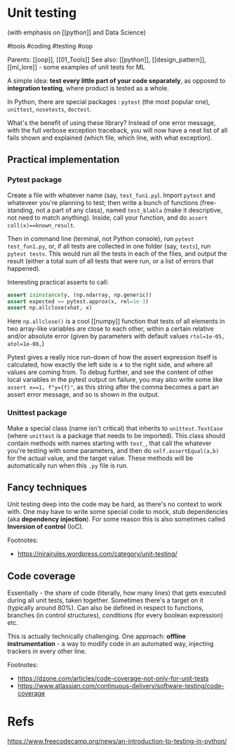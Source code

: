 # Unit testing

(with emphasis on [[python]] and Data Science)

#tools #coding #testing #oop

Parents: [[oop]], [[01_Tools]]
See also: [[python]], [[design_pattern]], [[ml_lore]] - some examples of unit tests for ML


A simple idea: **test every little part of your code separately**, as opposed to **integration testing**, where product is tested as a whole.

In Python, there are special packages : `pytest` (the most popular one), `unittest`, `nosetests`, `doctest`.

What's the benefit of using these library? Instead of one error message, with the full verbose exception traceback, you will now have a neat list of all fails shown and explained (which file, which line, with what exception).

## Practical implementation

### Pytest package

Create a file with whatever name (say, `test_fun1.py`). Import `pytest` and whateveer you're planning to test; then write a bunch of functions (free-standing, not a part of any class), named `test_blabla` (make it descriptive, not need to match anything). Inside, call your function, and do `assert call(x)==known_result`.

Then in command line (terminal, not Python console), run `pytest test_fun1.py`, or, if all tests are collected in one folder (say, `tests`), run `pytest tests`. This would run all the tests in each of the files, and output the result (either a total sum of all tests that were run, or a list of errors that happened).

Interesting practical asserts to call:
```python
assert isinstance(y, (np.ndarray, np.generic))
assert expected == pytest.approx(x, rel=1e-3)
assert np.allclose(xhat, x)
```
Here `np.allclose()` is a cool [[numpy]] function that tests of all elements in two array-like variables are close to each other, within a certain relative and/or absolute error (given by parameters with default values `rtol=1e-05, atol=1e-08,`)

Pytest gives a really nice run-down of how the assert expression itself is calculated, how exactly the left side is ≠ to the right side, and where all values are coming from. To debug further, and see the content of other local variables in the pytest output on failure, you may also write some like `assert x==1, f"y={f}"`, as this string after the comma becomes a part an assert error message, and so is shown in the output.

### Unittest package

Make a special class (name isn't critical) that inherits to `unittest.TestCase` (where `unittest` is a package that needs to be imported). This class should contain methods with names starting with `test_`, that call the whatever you're testing with some parameters, and then do `self.assertEqual(a,b)` for the actual value, and the target value. These methods will be automatically run when this `.py` file is run.

## Fancy techniques

Unit testing deep into the code may be hard, as there's no context to work with. One may have to write some special code to mock, stub dependencies (aka **dependency injection**). For some reason this is also sometimes called **Inversion of control** (IoC).

Footnotes:
* https://nirajrules.wordpress.com/category/unit-testing/

## Code coverage

Essentially - the share of code (literally, how many lines) that gets executed during all unit tests, taken together. Sometimes there's a target on it (typically around 80%). Can also be defined in respect to functions, branches (in control structures), conditions (for every boolean expression) etc.

This is actually technically challenging. One approach: **offline instrumentation** - a way to modify code in an automated way, injecting trackers in every other line.

Footnotes:
* https://dzone.com/articles/code-coverage-not-only-for-unit-tests
* https://www.atlassian.com/continuous-delivery/software-testing/code-coverage

# Refs

https://www.freecodecamp.org/news/an-introduction-to-testing-in-python/